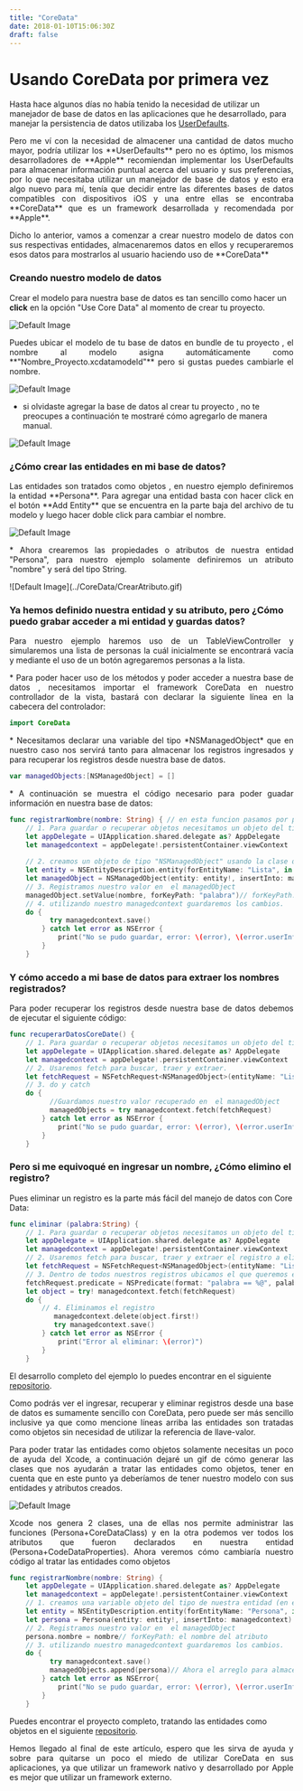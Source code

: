 ```yaml
---
title: "CoreData"
date: 2018-01-10T15:06:30Z
draft: false
---
```


# Usando CoreData por primera vez

Hasta hace algunos días no había tenido la necesidad de utilizar un manejador de base de datos en las aplicaciones que he desarrollado, para manejar la persistencia de datos utilizaba los [UserDefaults](https://developer.apple.com/documentation/foundation/userdefaults).
<p align="justify">
Pero me ví con la necesidad de almacener una cantidad de datos mucho mayor, podría utilizar los **UserDefaults** pero no es óptimo, los mismos desarrolladores de **Apple** recomiendan implementar los UserDefaults para almacenar información puntual acerca del usuario y sus preferencias, por lo que necesitaba utilizar un manejador de base de datos y esto era algo nuevo para mí, tenía que decidir entre las diferentes bases de datos compatibles con dispositivos iOS y una entre ellas se encontraba **CoreData** que es un framework desarrollada y recomendada por **Apple**.</p>
<p align="justify">
Dicho lo anterior, vamos a comenzar a crear nuestro modelo de datos con sus respectivas entidades, almacenaremos datos en ellos y recuperaremos esos datos para mostrarlos al usuario haciendo uso de **CoreData**</p>


### Creando nuestro modelo de datos

Crear el modelo para nuestra base de datos es tan sencillo como hacer un **click** en la opción "Use Core Data" al momento de crear tu proyecto.

![Default Image](../CoreData/CrearModeloCoreData.png)
<p align="justify">
 Puedes ubicar el modelo de tu base de datos en bundle de tu proyecto , el nombre al modelo asigna automáticamente como **"Nombre_Proyecto.xcdatamodeld"** pero si gustas puedes cambiarle el nombre.</p>

![Default Image](../CoreData/ModeloBaseDatos.png)

* si olvidaste agregar la base de datos al crear tu proyecto , no te preocupes a continuación te mostraré cómo agregarlo de manera manual.

![Default Image](../CoreData/CrearModeloManual.gif)


### ¿Cómo crear las entidades en mi base de datos?
<p align="justify">
Las entidades son tratados como objetos , en nuestro ejemplo definiremos la entidad **Persona**. Para agregar una entidad basta con hacer click en el botón **Add Entity** que se encuentra en la parte baja del archivo de tu modelo y luego hacer doble click para cambiar el nombre.</p>

![Default Image](../CoreData/CrearEntidad.gif)
<p align="justify">
* Ahora crearemos las propiedades o atributos de nuestra entidad "Persona", para nuestro ejemplo solamente definiremos un atributo "nombre" y será del tipo String. 
</p>
![Default Image](../CoreData/CrearAtributo.gif)


### Ya hemos definido nuestra entidad y su atributo, pero ¿Cómo puedo grabar acceder a mi entidad y guardas datos?
<p align="justify">
Para nuestro ejemplo haremos uso de un TableViewController y simularemos una lista de personas la cuál inicialmente se encontrará vacía y mediante el uso de un botón agregaremos personas a la lista.</p>
<p align="justify">
* Para poder hacer uso de los métodos y poder acceder a nuestra base de datos , necesitamos importar el framework CoreData en nuestro controllador de la vista, bastará con declarar la siguiente línea en la cabecera del controlador:</p>

```Swift
import CoreData
```
<p align="justify">
* Necesitamos declarar una variable del tipo *NSManagedObject* que en nuestro caso nos servirá tanto para almacenar los registros ingresados y para recuperar los registros desde nuestra base de datos.</p>

```Swift
var managedObjects:[NSManagedObject] = []
```
<p align="justify">
* A continuación se muestra el código necesario para poder guadar información en nuestra base de datos:</p>

```Swift
func registrarNombre(nombre: String) { // en esta funcion pasamos por parámetro el nombre del alumno
    // 1. Para guardar o recuperar objetos necesitamos un objeto del tipo managedObjectContext.
    let appDelegate = UIApplication.shared.delegate as? AppDelegate
    let managedcontext = appDelegate!.persistentContainer.viewContext
        
    // 2. creamos un objeto de tipo "NSManagedObject" usando la clase de entity.
    let entity = NSEntityDescription.entity(forEntityName: "Lista", in: managedcontext) // debes de colocar el nombre de tu base de datos
    let managedObject = NSManagedObject(entity: entity!, insertInto: managedcontext)
    // 3. Registramos nuestro valor en  el managedObject
    managedObject.setValue(nombre, forKeyPath: "palabra")// forKeyPath: el nombre del atributo
    // 4. utilizando nuestro managedcontext guardaremos los cambios.
    do {
          try managedcontext.save()
        } catch let error as NSError {
            print("No se pudo guardar, error: \(error), \(error.userInfo)")
        }
    }
```

### Y cómo accedo a mi base de datos para extraer los nombres registrados?
<p align="justify">
Para poder recuperar los registros desde nuestra base de datos debemos de ejecutar el siguiente código:</p>

```Swift
func recuperarDatosCoreDate() {
    // 1. Para guardar o recuperar objetos necesitamos un objeto del tipo managedObjectContext.
    let appDelegate = UIApplication.shared.delegate as? AppDelegate
    let managedcontext = appDelegate!.persistentContainer.viewContext
    // 2. Usaremos fetch para buscar, traer y extraer.
    let fetchRequest = NSFetchRequest<NSManagedObject>(entityName: "Lista")
    // 3. do y catch
    do {
    	  //Guardamos nuestro valor recuperado en  el managedObject
          managedObjects = try managedcontext.fetch(fetchRequest)
        } catch let error as NSError {
            print("No se pudo guardar, error: \(error), \(error.userInfo)")
        }
    }
```

### Pero si me equivoqué en ingresar un nombre, ¿Cómo elimino el registro?

Pues eliminar un registro es la parte más fácil del manejo de datos con Core Data:

```Swift
func eliminar (palabra:String) {
    // 1. Para guardar o recuperar objetos necesitamos un objeto del tipo managedObjectContext.
    let appDelegate = UIApplication.shared.delegate as? AppDelegate
    let managedcontext = appDelegate!.persistentContainer.viewContext
    // 2. Usaremos fetch para buscar, traer y extraer el registro a eliminar.
    let fetchRequest = NSFetchRequest<NSManagedObject>(entityName: "Lista")
    // 3. Dentro de todos nuestros registros ubicamos el que queremos eliminar
    fetchRequest.predicate = NSPredicate(format: "palabra == %@", palabra)
    let object = try! managedcontext.fetch(fetchRequest)
    do {
        // 4. Eliminamos el registro
           managedcontext.delete(object.first!)
           try managedcontext.save()
        } catch let error as NSError {
            print("Error al eliminar: \(error)")
        }
    }
```
El desarrollo completo del ejemplo lo puedes encontrar en el siguiente [repositorio](https://github.com/Gerrard12/ExampleCoreData).

<p align="justify">
Como podrás ver el ingresar, recuperar y eliminar registros desde una base de datos es sumamente sencillo con CoreData, pero puede ser más sencillo inclusive ya que como mencione líneas arriba las entidades son tratadas como objetos sin necesidad de utilizar la referencia de llave-valor.</p>
<p align="justify">
Para poder tratar las entidades como objetos solamente necesitas un poco de ayuda del Xcode, a continuación dejaré un gif de cómo generar las clases que nos ayudarán a tratar las entidades como objetos, tener en cuenta que en este punto ya deberíamos de tener nuestro modelo con sus entidades y atributos creados. </p>

![Default Image](../CoreData/CoreDataObject.gif)

<p align="justify">
Xcode nos genera 2 clases, una de ellas nos permite administrar las funciones (Persona+CoreDataClass) y en la otra podemos ver todos los atributos que fueron declarados en nuestra entidad (Persona+CodeDataProperties). Ahora veremos cómo cambiaría nuestro código al tratar las entidades como objetos</p>

```Swift
func registrarNombre(nombre: String) {
    let appDelegate = UIApplication.shared.delegate as? AppDelegate
    let managedcontext = appDelegate!.persistentContainer.viewContext
    // 1. creamos una variable objeto del tipo de nuestra entidad (en este caso Persona).
    let entity = NSEntityDescription.entity(forEntityName: "Persona", in: managedcontext) // debes de colocar el nombre de tu base de datos
    let persona = Persona(entity: entity!, insertInto: managedcontext)
    // 2. Registramos nuestro valor en  el managedObject
    persona.nombre = nombre// forKeyPath: el nombre del atributo
    // 3. utilizando nuestro managedcontext guardaremos los cambios.
    do {
          try managedcontext.save()
          managedObjects.append(persona)// Ahora el arreglo para almacenar nuestros datos debe de ser el tipo del objeto(Persona).
        } catch let error as NSError{
            print("No se pudo guardar, error: \(error), \(error.userInfo)")
        }
    }
```

Puedes encontrar el proyecto completo, tratando las entidades como objetos en el siguiente [repositorio](https://github.com/Gerrard12/ExampleCoreDataObject).

<p align="justify">
Hemos llegado al final de este artículo, espero que les sirva de ayuda y sobre para  quitarse un poco el miedo de utilizar CoreData en sus aplicaciones, ya que utilizar un framework nativo y desarrollado por Apple es mejor que utilizar un framework externo.
</p>




